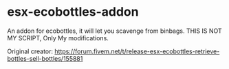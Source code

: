 # esx-ecobottles-addon
An addon for ecobottles, it will let you scavenge from binbags. THIS IS NOT MY SCRIPT, Only My modifications.



Original creator: https://forum.fivem.net/t/release-esx-ecobottles-retrieve-bottles-sell-bottles/155881
